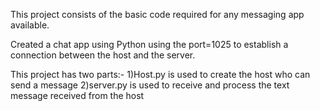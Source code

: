 This project consists of the basic code required for any messaging app available.

Created a chat app using Python using the port=1025 to establish a connection between the host and the server.

This project has two parts:-
1)Host.py is used to create the host who can send a message 
2)server.py is used to receive and process the text message received from the host
